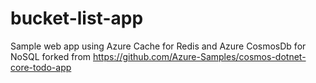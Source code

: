 # bucket-list-app

Sample web app using Azure Cache for Redis and Azure CosmosDb for NoSQL forked from https://github.com/Azure-Samples/cosmos-dotnet-core-todo-app
